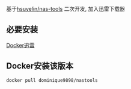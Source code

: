 基于[hsuyelin/nas-tools](https://github.com/hsuyelin/nas-tools) 二次开发, 加入迅雷下载器

## 必要安装
[Docker迅雷](https://github.com/cnk3x/xunlei)

## Docker安装该版本
`docker pull dominique9898/nastools`
